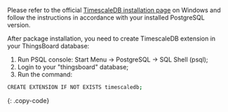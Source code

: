Please refer to the official [TimescaleDB installation page](https://docs.timescale.com/self-hosted/latest/install/installation-windows/) on Windows and follow the instructions in accordance with your installed PostgreSQL version.

After package installation, you need to create TimescaleDB extension in your ThingsBoard database:
1. Run PSQL console: Start Menu → PostgreSQL → SQL Shell (psql);
2. Login to your "thingsboard" database;
3. Run the command:
```bash 
CREATE EXTENSION IF NOT EXISTS timescaledb;
```
{: .copy-code}